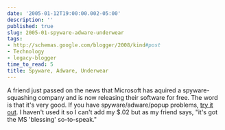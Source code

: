 ```yaml
---
date: '2005-01-12T19:00:00.002-05:00'
description: ''
published: true
slug: 2005-01-spyware-adware-underwear
tags:
- http://schemas.google.com/blogger/2008/kind#post
- Technology
- legacy-blogger
time_to_read: 5
title: Spyware, Adware, Underwear
---
```


A friend just passed on the news that Microsoft has aquired a spyware-squashing company and is now releasing their software for free. The word is that it's very good. If you have spyware/adware/popup problems, <a href="http://www.microsoft.com/athome/security/spyware/software/default.mspx">try it out</a>. I haven't used it so I can't add my $.02 but as my friend says, "it's got the MS 'blessing' so-to-speak."